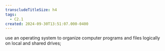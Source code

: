 ```yaml
---
transcludeTitleSize: h4
tags:
  - C2.1
created: 2024-09-30T13:51:07.000-0400
---
```

use an operating system to organize computer programs and files logically on local and shared drives; 